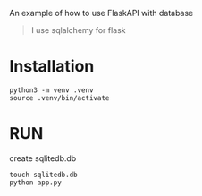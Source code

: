 An example of how to use FlaskAPI with database  
> I use sqlalchemy for flask
# Installation
```
python3 -m venv .venv  
source .venv/bin/activate  
```
# RUN
create sqlitedb.db  
```
touch sqlitedb.db  
python app.py
```

